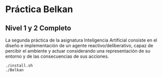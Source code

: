# Práctica Belkan
## Nivel 1 y 2 Completo
La segunda práctica de la asignatura Inteligencia Artificial consiste en el diseño e implementación de un agente reactivo/deliberativo, capaz de percibir el ambiente y actuar considerando una representación de su entorno y de las consecuencias de sus acciones.

    ./install.sh
    ./Belkan
